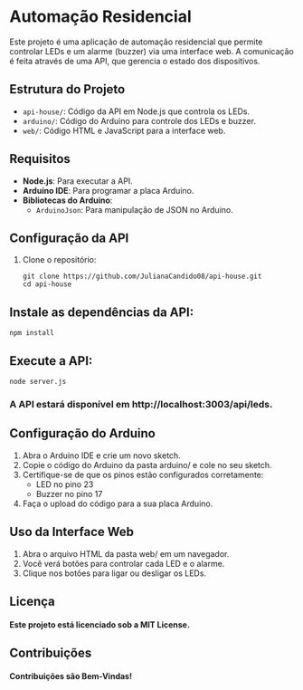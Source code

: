 # Automação Residencial

Este projeto é uma aplicação de automação residencial que permite controlar LEDs e um alarme (buzzer) via uma interface web. A comunicação é feita através de uma API, que gerencia o estado dos dispositivos.

## Estrutura do Projeto

- `api-house/`: Código da API em Node.js que controla os LEDs.
- `arduino/`: Código do Arduino para controle dos LEDs e buzzer.
- `web/`: Código HTML e JavaScript para a interface web.

## Requisitos

- **Node.js**: Para executar a API.
- **Arduino IDE**: Para programar a placa Arduino.
- **Bibliotecas do Arduino**:
  - `ArduinoJson`: Para manipulação de JSON no Arduino.

## Configuração da API

1. Clone o repositório:
   ```
   git clone https://github.com/JulianaCandido08/api-house.git
   cd api-house
   ```

## Instale as dependências da API:

 ```
npm install
 ```

## Execute a API:

 ```
node server.js
 ```
### A API estará disponível em http://localhost:3003/api/leds.

## Configuração do Arduino
1. Abra o Arduino IDE e crie um novo sketch.
2. Copie o código do Arduino da pasta arduino/ e cole no seu sketch.
3. Certifique-se de que os pinos estão configurados corretamente:
   - LED no pino 23
   - Buzzer no pino 17
4. Faça o upload do código para a sua placa Arduino.
  
## Uso da Interface Web
1. Abra o arquivo HTML da pasta web/ em um navegador.
2. Você verá botões para controlar cada LED e o alarme.
3. Clique nos botões para ligar ou desligar os LEDs.

## Licença
#### Este projeto está licenciado sob a MIT License.

## Contribuições
#### Contribuições são Bem-Vindas!
